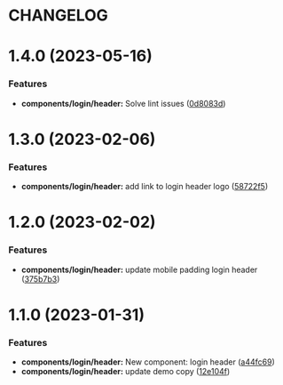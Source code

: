 # CHANGELOG

# 1.4.0 (2023-05-16)


### Features

* **components/login/header:** Solve lint issues ([0d8083d](https://github.com/SUI-Components/adevinta-spain-components/commit/0d8083d340ee891bc55a055df3e1578b5afc5b3a))



# 1.3.0 (2023-02-06)


### Features

* **components/login/header:** add link to login header logo ([58722f5](https://github.com/SUI-Components/adevinta-spain-components/commit/58722f5074ae5f688cd41416966009014e995b49))



# 1.2.0 (2023-02-02)


### Features

* **components/login/header:** update mobile padding login header ([375b7b3](https://github.com/SUI-Components/adevinta-spain-components/commit/375b7b34ac6bf1bd34623eecc6fb23a8de526cdb))



# 1.1.0 (2023-01-31)


### Features

* **components/login/header:** New component: login header ([a44fc69](https://github.com/SUI-Components/adevinta-spain-components/commit/a44fc695f33b055795d96c3bf4f6d9819dceaa5d))
* **components/login/header:** update demo copy ([12e104f](https://github.com/SUI-Components/adevinta-spain-components/commit/12e104fd53b9e52c39b2b98c9736c9fce525edf5))



